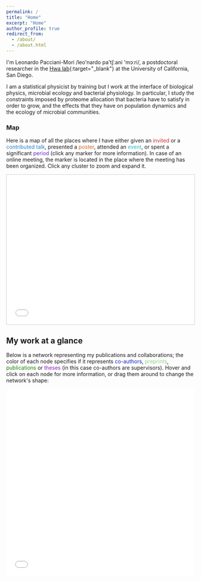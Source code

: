 ```yaml
---
permalink: /
title: "Home"
excerpt: "Home"
author_profile: true
redirect_from:
  - /about/
  - /about.html
---
```


I'm Leonardo Pacciani-Mori /leo&#39;nardo pa&#39;tʃːani &#39;mɔːri/, a postdoctoral researcher in the [Hwa lab](https://matisse.ucsd.edu/){:target="_blank"}<!--_--> at the University of California, San Diego.

I am a statistical physicist by training but I work at the interface of biological physics, microbial ecology and bacterial physiology. In particular, I study the constraints imposed by proteome allocation that bacteria have to satisfy in order to grow, and the effects that they have on population dynamics and the ecology of microbial communities.

<!--### Random fun facts
* My current [Erdős number](https://en.wikipedia.org/wiki/Erd%C5%91s_number) is 3
* I have read the whole *In Search of Lost Time* by Marcel Proust during summer 2017-->


### Map
<p>Here is a map of all the places where I have either given an <span style="color:#CA2C28">invited</span> or a <span style="color:#2981CA">contributed talk</span>, presented a  <span style="color:#CB6B2B">poster</span>, attended an <span style="color:#2BB7CB">event</span>, or spent a significant <span style="color:#6C28CA">period</span> (click any marker for more information). In case of an online meeting, the marker is located in the place where the meeting has been organized. Click any cluster to zoom and expand it.<!--, and use the layer control menu to select which category to show:--></p>
<iframe src="/map/map.html" height="400" width="100%" style="border: 1px solid #ccc"></iframe>


## My work at a glance
<p>Below is a network representing my publications and collaborations; the color of each node specifies if it represents <span style="color:#1722C1">co-authors</span>, <span style="color:#90d185">preprints</span>, <span style="color:#138400">publications</span> or <span style="color:#8e20c1">theses</span> (in this case co-authors are supervisors). Hover and click on each node for more information, or drag them around to change the network's shape:</p>
<iframe src="/network/network.html" height="500" width="100%" style="border:none;"></iframe>
